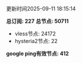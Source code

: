 更新时间2025-09-11 18:15:14

**总订阅: 227**
**总节点: 50711**
- vless节点: 24172
- hysteria2节点: 22

**google ping有效节点: 412**
